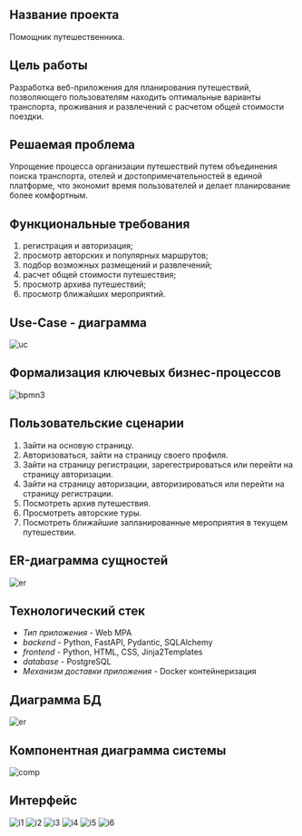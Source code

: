 ## Название проекта

Помощник путешественника.

## Цель работы
Разработка веб-приложения для планирования путешествий, позволяющего пользователям находить оптимальные варианты транспорта, проживания и развлечений с расчетом общей стоимости поездки.


## Решаемая проблема

Упрощение процесса организации путешествий путем объединения поиска транспорта, отелей и достопримечательностей в единой платформе, что экономит время пользователей и делает планирование более комфортным.

## Функциональные требования
1. регистрация и авторизация;
2. просмотр авторских и популярных маршрутов;
3. подбор возможных размещений и развлечений;
4. расчет общей стоимости путешествия;
5. просмотр архива путешествий;
6. просмотр ближайших мероприятий.

## Use-Case - диаграмма 

![uc](img/use_case.png)

## Формализация ключевых бизнес-процессов

<!-- ![bpmn](img/bpmn.png) -->
![bpmn3](img/bpmn3.png)

## Пользовательские сценарии

1. Зайти на основую страницу.
2. Авторизоваться, зайти на страницу своего профиля.
3. Зайти на страницу регистрации, зарегестрироваться или перейти на страницу авторизации.
4. Зайти на страницу авторизации, авторизироваться или перейти на страницу регистрации.
5. Посмотреть архив путешествия.
6. Просмотреть авторские туры.
7. Посмотреть ближайшие запланированные мероприятия в текущем путешествии.

## ER-диаграмма сущностей 

![er](img/er.png)


## Технологический стек

* *Тип приложения* - Web MPA  
* *backend* - Python, FastAPI, Pydantic, SQLAlchemy
* *frontend* - Python, HTML, CSS, Jinja2Templates
* *database* - PostgreSQL  
* *Механизм доставки приложения* - Docker контейнеризация

## Диаграмма БД 

![er](img/diagram.png)

## Компонентная диаграмма системы

![comp](img/comp.png)

## Интерфейс

![i1](img/i1.png)
![i2](img/i2.png)
![i3](img/i3.png)
![i4](img/i4.png)
![i5](img/i5.png)
![i6](img/i6.png)